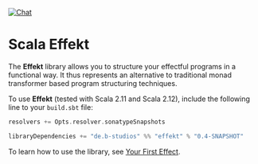 [![Chat](https://badges.gitter.im/Join%20Chat.svg)](https://gitter.im/scala-effekt/scala-effekt)

# Scala Effekt
The **Effekt** library allows you to structure your effectful programs
in a functional way. It thus represents an alternative to traditional
monad transformer based program structuring techniques.

To use **Effekt** (tested with Scala 2.11 and Scala 2.12), include the
following line to your `build.sbt` file:

```scala
resolvers += Opts.resolver.sonatypeSnapshots

libraryDependencies += "de.b-studios" %% "effekt" % "0.4-SNAPSHOT"
```

To learn how to use the library, see [Your First Effect](http://b-studios.de/scala-effekt/guides/getting-started.html).
